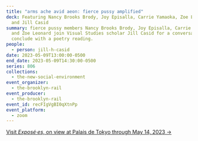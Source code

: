 ```yaml
---
title: "arms ache avid aeon: fierce pussy amplified"
deck: Featuring Nancy Brooks Brody, Joy Episalla, Carrie Yamaoka, Zoe Leonard,
  and Jill Casid
summary: fierce pussy members Nancy Brooks Brody, Joy Episalla, Carrie Yamaoka,
  and Zoe Leonard join Visual Studies scholar Jill Casid for a conversation. We
  conclude with a poetry reading.
people:
  - person: jill-h-casid
date: 2023-05-09T13:00:00-0500
end_date: 2023-05-09T14:30:00-0500
series: 806
collections:
  - the-new-social-environment
event_organizer:
  - the-brooklyn-rail
event_producer:
  - the-brooklyn-rail
event_id: recFIgVgBI0qXtnPp
event_platform:
  - zoom
---
```

[V﻿isit *Exposé·es,* on view at Palais de Tokyo through May 14, 2023 →](https://palaisdetokyo.com/en/exposition/exposees/)